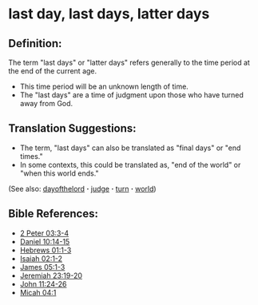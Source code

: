 # last day, last days, latter days #

## Definition: ##

The term "last days" or "latter days" refers generally to the time period at the end of the current age.

* This time period will be an unknown length of time.
* The "last days" are a time of judgment upon those who have turned away from God. 

## Translation Suggestions: ##

* The term, "last days" can also be translated as "final days" or "end times."
* In some contexts, this could be translated as, "end of the world" or "when this world ends."

(See also: [dayofthelord](../kt/dayofthelord.md) **·** [judge](../kt/judge.md) **·** [turn](../kt/turn.md) **·** [world](../kt/world.md))

## Bible References: ##

* [2 Peter 03:3-4](https://door43.org/en/bible/notes/2pe/03/03)
* [Daniel 10:14-15](https://door43.org/en/bible/notes/dan/10/14)
* [Hebrews 01:1-3](https://door43.org/en/bible/notes/heb/01/01)
* [Isaiah 02:1-2](https://door43.org/en/bible/notes/isa/02/01)
* [James 05:1-3](https://door43.org/en/bible/notes/jas/05/01)
* [Jeremiah 23:19-20](https://door43.org/en/bible/notes/jer/23/19)
* [John 11:24-26](https://door43.org/en/bible/notes/jhn/11/24)
* [Micah 04:1](https://door43.org/en/bible/notes/mic/04/01)

